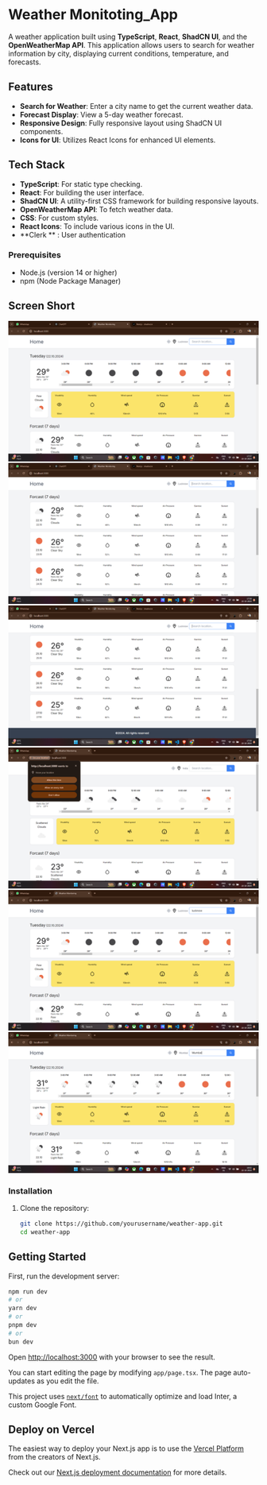 # Weather Monitoting_App

A weather application built using **TypeScript**, **React**, **ShadCN UI**, and the **OpenWeatherMap API**. This application allows users to search for weather information by city, displaying current conditions, temperature, and forecasts.


## Features

- **Search for Weather**: Enter a city name to get the current weather data.
- **Forecast Display**: View a 5-day weather forecast.
- **Responsive Design**: Fully responsive layout using ShadCN UI components.
- **Icons for UI**: Utilizes React Icons for enhanced UI elements.

## Tech Stack

- **TypeScript**: For static type checking.
- **React**: For building the user interface.
- **ShadCN UI**: A utility-first CSS framework for building responsive layouts.
- **OpenWeatherMap API**: To fetch weather data.
- **CSS**: For custom styles.
- **React Icons**: To include various icons in the UI.
- **Clerk ** : User authentication 
### Prerequisites

- Node.js (version 14 or higher)
- npm (Node Package Manager)

## Screen Short

![Alt text](images/s1.png)
![Alt text](images/s2.png)
![Alt text](images/s3.png)
![Alt text](images/s4.png)
![Alt text](images/s5.png)
![Alt text](images/s6.png)

### Installation

1. Clone the repository:
   ```bash
   git clone https://github.com/yourusername/weather-app.git
   cd weather-app


## Getting Started

First, run the development server:

```bash
npm run dev
# or
yarn dev
# or
pnpm dev
# or
bun dev
```

Open [http://localhost:3000](http://localhost:3000) with your browser to see the result.

You can start editing the page by modifying `app/page.tsx`. The page auto-updates as you edit the file.

This project uses [`next/font`](https://nextjs.org/docs/basic-features/font-optimization) to automatically optimize and load Inter, a custom Google Font.


## Deploy on Vercel

The easiest way to deploy your Next.js app is to use the [Vercel Platform](https://vercel.com/new?utm_medium=default-template&filter=next.js&utm_source=create-next-app&utm_campaign=create-next-app-readme) from the creators of Next.js.

Check out our [Next.js deployment documentation](https://nextjs.org/docs/deployment) for more details.
